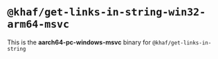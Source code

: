 # `@khaf/get-links-in-string-win32-arm64-msvc`

This is the **aarch64-pc-windows-msvc** binary for `@khaf/get-links-in-string`
